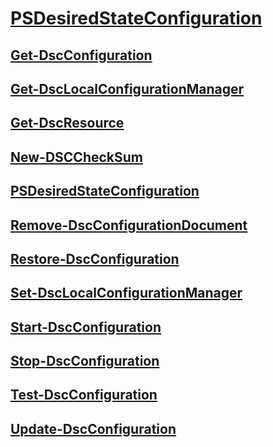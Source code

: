 #  [PSDesiredStateConfiguration]()
##  [Get-DscConfiguration](Get-DscConfiguration.md)
##  [Get-DscLocalConfigurationManager](Get-DscLocalConfigurationManager.md)
##  [Get-DscResource](Get-DscResource.md)
##  [New-DSCCheckSum](New-DSCCheckSum.md)
##  [PSDesiredStateConfiguration](PSDesiredStateConfiguration.md)
##  [Remove-DscConfigurationDocument](Remove-DscConfigurationDocument.md)
##  [Restore-DscConfiguration](Restore-DscConfiguration.md)
##  [Set-DscLocalConfigurationManager](Set-DscLocalConfigurationManager.md)
##  [Start-DscConfiguration](Start-DscConfiguration.md)
##  [Stop-DscConfiguration](Stop-DscConfiguration.md)
##  [Test-DscConfiguration](Test-DscConfiguration.md)
##  [Update-DscConfiguration](Update-DscConfiguration.md)
